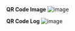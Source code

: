 **QR Code Image**
![image](https://github.com/user-attachments/assets/159d6b2e-ad03-4a8d-96ac-b1357cdae420)

**QR Code Log**
![image](https://github.com/user-attachments/assets/3c92150c-aecf-4179-9164-715169d1a314)
